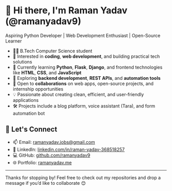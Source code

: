 # 👋 Hi there, I'm Raman Yadav (@ramanyadav9)  
Aspiring Python Developer | Web Development Enthusiast | Open-Source Learner

- 👨‍🎓 B.Tech Computer Science student  
- 👀 Interested in **coding**, **web development**, and building practical tech solutions  
- 🌱 Currently learning **Python**, **Flask**, **Django**, and frontend technologies like **HTML**, **CSS**, and **JavaScript**  
- 🔧 Exploring **backend development**, **REST APIs**, and **automation tools**  
- 🤝 Open to **collaborations** on web apps, open-source projects, and internship opportunities  
- 💡 Passionate about creating clean, efficient, and user-friendly applications  
- 🛠️ Projects include a blog platform, voice assistant (Tara), and form automation bot  

## 🔗 Let's Connect
- 📫 Email: [ramanyadav.jobs@gmail.com](mailto:ramanyadav.jobs@gmail.com)  
- 🔗 LinkedIn: [linkedin.com/in/raman-yadav-368518257](https://www.linkedin.com/in/raman-yadav-368518257)  
- 💻 GitHub: [github.com/ramanyadav9](https://github.com/ramanyadav9)  
- 🌐 Portfolio: [ramanyadav.me](https://raman-portfolio-xhz0.onrender.com) 
---

Thanks for stopping by! Feel free to check out my repositories and drop a message if you’d like to collaborate 😊

  

